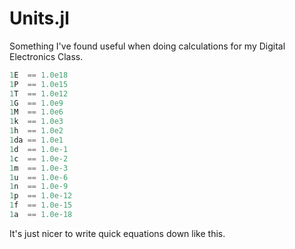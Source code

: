 # Units.jl

Something I've found useful when doing calculations for my Digital Electronics Class.

```julia
1E  == 1.0e18
1P  == 1.0e15
1T  == 1.0e12
1G  == 1.0e9
1M  == 1.0e6
1k  == 1.0e3
1h  == 1.0e2
1da == 1.0e1
1d  == 1.0e-1
1c  == 1.0e-2
1m  == 1.0e-3
1u  == 1.0e-6
1n  == 1.0e-9
1p  == 1.0e-12
1f  == 1.0e-15
1a  == 1.0e-18
```

It's just nicer to write quick equations down like this.
